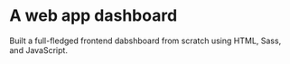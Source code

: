 # A web app dashboard
Built a full-fledged frontend dabshboard from scratch using HTML, Sass, and JavaScript.
